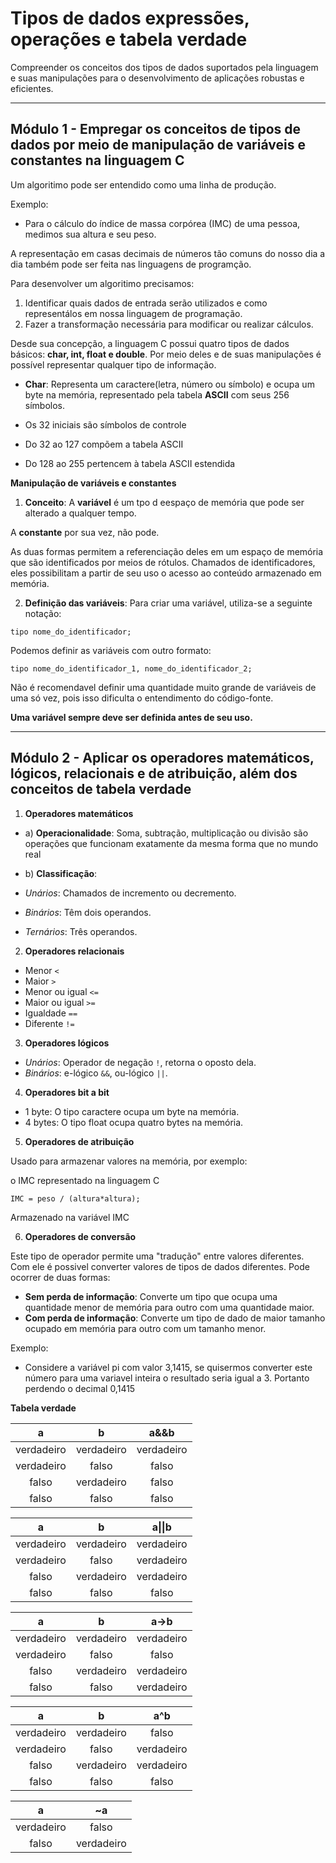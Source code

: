 # Tipos de dados expressões, operações e tabela verdade

Compreender os conceitos dos tipos de dados suportados pela linguagem e suas manipulações para o desenvolvimento de aplicações robustas e eficientes.

***

## **Módulo 1 - Empregar os conceitos de tipos de dados por meio de manipulação de variáveis e constantes na linguagem C**

Um algoritimo pode ser entendido como uma linha de produção.

Exemplo:

- Para o cálculo do índice de massa corpórea (IMC) de uma pessoa, medimos sua altura e seu peso.

A representação em casas decimais de números tão comuns do nosso dia a dia também pode ser feita nas linguagens de programção.

Para desenvolver um algoritimo precisamos:

1. Identificar quais dados de entrada serão utilizados e como representálos em nossa linguagem de programação.
2. Fazer a transformação necessária para modificar ou realizar cálculos.

Desde sua concepção, a linguagem C possui quatro tipos de dados básicos: **char, int, float e double**. Por meio deles e de suas manipulações é possível representar qualquer tipo de informação.

- **Char**: Representa um caractere(letra, número ou símbolo) e ocupa um byte na memória, representado pela tabela **ASCII** com seus 256 símbolos.

- Os 32 iniciais são símbolos de controle
- Do 32 ao 127 compõem a tabela ASCII
- Do 128 ao 255 pertencem à tabela ASCII estendida

**Manipulação de variáveis e constantes**

1. **Conceito**: A **variável** é um tpo d eespaço de memória que pode ser alterado a qualquer tempo.

A **constante** por sua vez, não pode.

As duas formas permitem a referenciação deles em um espaço de memória que são identificados por meios de rótulos. Chamados de identificadores, eles possibilitam a partir de seu uso o acesso ao conteúdo armazenado em memória.

2. **Definição das variáveis**: Para criar uma variável, utiliza-se a seguinte notação:

`tipo nome_do_identificador;`

Podemos definir as variáveis com outro formato:

`tipo nome_do_identificador_1, nome_do_identificador_2;`

Não é recomendavel definir uma quantidade muito grande de variáveis de uma só vez, pois isso dificulta o entendimento do código-fonte.

**Uma variável sempre deve ser definida antes de seu uso.**

***

## **Módulo 2 - Aplicar os operadores matemáticos, lógicos, relacionais e de atribuição, além dos conceitos de tabela verdade**

1. **Operadores matemáticos**

- a) **Operacionalidade**: Soma, subtração, multiplicação ou divisão são operações que funcionam exatamente da mesma forma que no mundo real

- b) **Classificação**:

- *Unários*: Chamados de incremento ou decremento.
- *Binários*: Têm dois operandos.
- *Ternários*: Três operandos.

2. **Operadores relacionais**

- Menor `<`
- Maior `>`
- Menor ou igual `<=`
- Maior ou igual `>=`
- Igualdade `==`
- Diferente `!=`


3. **Operadores lógicos**

- *Unários*: Operador de negação `!`, retorna o oposto dela.
- *Binários*: e-lógico `&&`, ou-lógico `||`.

4. **Operadores bit a bit**

- 1 byte: O tipo caractere ocupa um byte na memória.
- 4 bytes: O tipo float ocupa quatro bytes na memória.

5. **Operadores de atribuição**

Usado para armazenar valores na memória, por exemplo:

o IMC representado na linguagem C

`IMC = peso / (altura*altura);`

Armazenado na variável IMC

6. **Operadores de conversão**

Este tipo de operador permite uma "tradução" entre valores diferentes. Com ele é possivel converter valores de tipos de dados diferentes. Pode ocorrer de duas formas:

- **Sem perda de informação**: Converte um tipo que ocupa uma quantidade menor de memória para outro com uma quantidade maior.
- **Com perda de informação**: Converte um tipo de dado de maior tamanho ocupado em memória para outro com um tamanho menor.

Exemplo:

- Considere a variável pi com valor 3,1415, se quisermos converter este número para uma variavel inteira o resultado seria igual a 3. Portanto perdendo o decimal 0,1415

**Tabela verdade**

|    **a**   	|    **b**   	|  **a&&b**  	|
|:----------:	|:----------:	|:----------:	|
| verdadeiro 	| verdadeiro 	| verdadeiro 	|
| verdadeiro 	|    falso   	|    falso   	|
|    falso   	| verdadeiro 	|    falso   	|
|    falso   	|    falso   	|    falso   	|

|    **a**   	|    **b**   	| **a\|\|b** 	|
|:----------:	|:----------:	|:----------:	|
| verdadeiro 	| verdadeiro 	| verdadeiro 	|
| verdadeiro 	|    falso   	| verdadeiro 	|
|    falso   	| verdadeiro 	| verdadeiro 	|
|    falso   	|    falso   	|    falso   	|

|    **a**   	|    **b**   	|  **a->b**  	|
|:----------:	|:----------:	|:----------:	|
| verdadeiro 	| verdadeiro 	| verdadeiro 	|
| verdadeiro 	|    falso   	|    falso   	|
|    falso   	| verdadeiro 	| verdadeiro 	|
|    falso   	|    falso   	| verdadeiro 	|

|    **a**   	|    **b**   	|   **a^b**  	|
|:----------:	|:----------:	|:----------:	|
| verdadeiro 	| verdadeiro 	|    falso   	|
| verdadeiro 	|    falso   	| verdadeiro 	|
|    falso   	| verdadeiro 	| verdadeiro 	|
|    falso   	|    falso   	|    falso   	|

|    **a**   	|   **~a**   	|
|:----------:	|:----------:	|
| verdadeiro 	|    falso   	|
|    falso   	| verdadeiro 	|